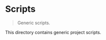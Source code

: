 # Scripts

> Generic scripts.

<!-- Section to include introductory text. Make sure to keep an empty line after the intro `section` element and another before the `/section` close. -->

<section class="intro">

This directory contains generic project scripts.

</section>

<!-- /.intro -->

<!-- Section to include notes. Make sure to keep an empty line after the `section` element and another before the `/section` close. -->

<section class="notes">

</section>

<!-- /.notes -->

<!-- Section for all links. Make sure to keep an empty line after the `section` element and another before the `/section` close. -->

<section class="links">

</section>

<!-- /.links -->
